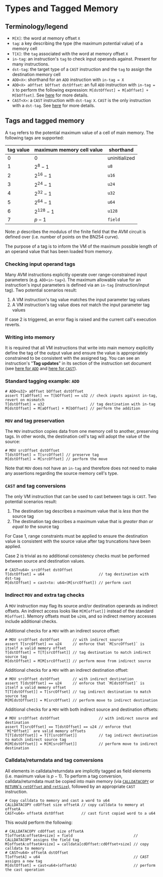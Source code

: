 # Types and Tagged Memory

## Terminology/legend
- `M[X]`: the word at memory offset `X`
- `tag`: a key describing the type (the maximum potential value) of a memory cell
- `T[X]`: the `tag` associated with the word at memory offset `X`
- `in-tag`: an instruction's `tag` to check input operands against. Present for many instructions.
- `dst-tag`: the target type of a `CAST` instruction and the `tag` to assign the destination memory cell
- `ADD<X>`: shorthand for an `ADD` instruction with `in-tag = X`
- `ADD<X> aOffset bOffset dstOffset`: an full `ADD` instruction with `in-tag = X` to perform the following expression: `M[dstOffest] = M[aOffset] + M[bOffset]`. See [here](./InstructionSet#isa-section-add) for more details.
- `CAST<X>`: a `CAST` instruction with `dst-tag`: `X`. `CAST` is the only instruction with a `dst-tag`. See [here](./InstructionSet#isa-section-cast) for more details.

## Tags and tagged memory

A `tag` refers to the potential maximum value of a cell of main memory. The following tags are supported:

| tag value | maximum memory cell value | shorthand     |
| --------- | ------------------------- | ------------- |
| 0         | 0                         | uninitialized |
| 1         | $2^8 - 1$                 | `u8`          |
| 2         | $2^{16} - 1$              | `u16`         |
| 3         | $2^{24} - 1$              | `u24`         |
| 4         | $2^{32} - 1$              | `u32`         |
| 5         | $2^{64} - 1$              | `u64`         |
| 6         | $2^{128} - 1$             | `u128`        |
| 7         | $p - 1$                   | `field`       |

Note: $p$ describes the modulus of the finite field that the AVM circuit is defined over (i.e. number of points on the BN254 curve).

The purpose of a tag is to inform the VM of the maximum possible length of an operand value that has been loaded from memory.

### Checking input operand tags

Many AVM instructions explicitly operate over range-constrained input parameters (e.g. `ADD<in-tag>`). The maximum allowable value for an instruction's input parameters is defined via an `in-tag` (instruction/input tag). Two potential scenarios result:

1. A VM instruction's tag value matches the input parameter tag values
2. A VM instruction's tag value does _not_ match the input parameter tag values

If case 2 is triggered, an error flag is raised and the current call's execution reverts.

### Writing into memory

It is required that all VM instructions that write into main memory explicitly define the tag of the output value and ensure the value is appropriately constrained to be consistent with the assigned tag. You can see an instruction's "**Tag updates**" in its section of the instruction set document (see [here for `ADD`](./InstructionSet#isa-section-add) and [here for `CAST`](./InstructionSet#isa-section-cast)).

### Standard tagging example: `ADD`

```
# ADD<u32> aOffset bOffset dstOffset
assert T[aOffset] == T[bOffset] == u32 // check inputs against in-tag, revert on mismatch
T[dstOffset] = u32                     // tag destination with in-tag
M[dstOffset] = M[aOffset] + M[bOffset] // perform the addition
```

### `MOV` and tag preservation

The `MOV` instruction copies data from one memory cell to another, preserving tags. In other words, the destination cell's tag will adopt the value of the source:
```
# MOV srcOffset dstOffset
T[dstOffset] = T[srcOffset] // preserve tag
M[dstOffset] = M[srcOffset] // perform the move
```

Note that `MOV` does not have an `in-tag` and therefore does not need to make any assertions regarding the source memory cell's type.

### `CAST` and tag conversions

The only VM instruction that can be used to cast between tags is `CAST`. Two potential scenarios result:

1. The destination tag describes a maximum value that is _less than_ the source tag
2. The destination tag describes a maximum value that is _greater than or equal to_ the source tag

For Case 1, range constraints must be applied to ensure the destination value is consistent with the source value after tag truncations have been applied.

Case 2 is trivial as no additional consistency checks must be performed between source and destination values.

```
# CAST<u64> srcOffset dstOffset
T[dstOffset] = u64                         // tag destination with dst-tag
M[dstOffset] = cast<to: u64>(M[srcOffset]) // perform cast
```

### Indirect `MOV` and extra tag checks

A `MOV` instruction may flag its source and/or destination operands as indirect offsets. An indirect access looks like `M[M[offset]]` instead of the standard `M[offset]`. Memory offsets must be `u24`s, and so indirect memory accesses include additional checks.

Additional checks for a `MOV` with an indirect source offset:
```
# MOV srcOffset dstOffset      // with indirect source
assert T[srcOffset] == u24     // enforce that `M[srcOffset]` is itself a valid memory offset
T[dstOffset] = T[T[srcOffset]] // tag destination to match indirect source tag
M[dstOffset] = M[M[srcOffset]] // perform move from indirect source
```

Additional checks for a `MOV` with an indirect destination offset:
```
# MOV srcOffset dstOffset      // with indirect destination
assert T[dstOffset] == u24     // enforce that `M[dstOffset]` is itself a valid memory offset
T[T[dstOffset]] = T[srcOffset] // tag indirect destination to match source tag
M[M[dstOffset]] = M[srcOffset] // perform move to indirect destination
```

Additional checks for a `MOV` with both indirect source and destination offsets:
```
# MOV srcOffset dstOffset                  // with indirect source and destination
assert T[srcOffset] == T[dstOffset] == u24 // enforce that `M[*Offset]` are valid memory offsets
T[T[dstOffset]] = T[T[srcOffset]]          // tag indirect destination to match indirect source tag
M[M[dstOffset]] = M[M[srcOffset]]          // perform move to indirect destination
```

### Calldata/returndata and tag conversions

All elements in calldata/returndata are implicitly tagged as field elements (i.e. maximum value is $p - 1$). To perform a tag conversion, calldata/returndata must be copied into main memory (via [`CALLDATACOPY`](./InstructionSet#isa-section-calldatacopy) or [`RETURN`'s `retOffset` and `retSize`](./InstructionSet#isa-section-return)), followed by an appropriate `CAST` instruction.
```
# Copy calldata to memory and cast a word to u64
CALLDATACOPY cdOffset size offsetA // copy calldata to memory at offsetA
CAST<u64> offsetA dstOffset        // cast first copied word to a u64
```
This would perform the following:
```
# CALLDATACOPY cdOffset size offsetA
T[offsetA:offsetA+size] = field                            // CALLDATACOPY assigns the field tag
M[offsetA:offsetA+size] = calldata[cdOffset:cdOffset+size] // copy calldata to memory
# CAST<u64> offsetA dstOffset
T[offsetA] = u64                                           // CAST assigns a new tag
M[dstOffset] = cast<u64>(offsetA)                          // perform the cast operation
```